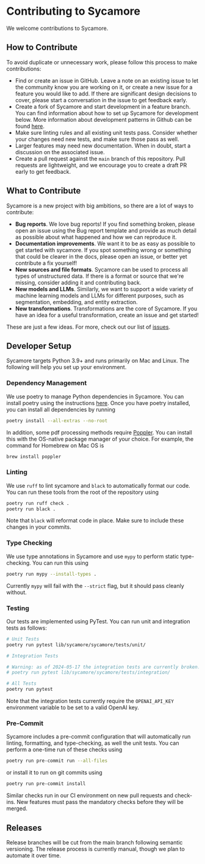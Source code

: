 # Contributing to Sycamore

We welcome contributions to Sycamore.

## How to Contribute

To avoid duplicate or unnecessary work, please follow this process to make contributions:

- Find or create an issue in GitHub. Leave a note on an existing issue to let the community know you are working on it, or create a new issue for a feature you would like to add. If there are significant design decisions to cover, please start a conversation in the issue to get feedback early.
- Create a fork of Sycamore and start development in a feature branch. You can find information about how to set up Sycamore for development below. More information about development patterns in Github can be found [here](https://docs.github.com/en/get-started/quickstart/contributing-to-projects).
- Make sure linting rules and all existing unit tests pass. Consider whether your changes need new tests, and make sure those pass as well.
- Larger features may need new documentation. When in doubt, start a discussion on the associated issue.
- Create a pull request against the `main` branch of this repository. Pull requests are lightweight, and we encourage you to create a draft PR early to get feedback.

## What to Contribute

Sycamore is a new project with big ambitions, so there are a lot of ways to contribute:

- **Bug reports**. We love bug reports! If you find something broken, please open an issue using the Bug report template and provide as much detail as possible about what happened and how we can reproduce it.
- **Documentation improvements**. We want it to be as easy as possible to get started with sycamore. If you spot something wrong or something that could be clearer in the docs, please open an issue, or better yet contribute a fix yourself!
- **New sources and file formats**. Sycamore can be used to process all types of unstructured data. If there is a format or source that we're missing, consider adding it and contributing back.
- **New models and LLMs**. Similarly, we want to support a wide variety of machine learning models and LLMs for different purposes, such as segmentation, embedding, and entity extraction.
- **New transformations**. Transformations are the core of Sycamore. If you have an idea for a useful transformation, create an issue and get started!

These are just a few ideas. For more, check out our list of [issues](https://github.com/aryn-ai/sycamore/issues).

## Developer Setup

Sycamore targets Python 3.9+ and runs primarily on Mac and Linux. The following will help you set up your environment.

### Dependency Management

We use poetry to manage Python dependencies in Sycamore. You can install poetry using the instructions [here](https://python-poetry.org/docs/#installing-with-the-official-installer). Once you have poetry installed, you can install all dependencies by running

```bash
poetry install --all-extras --no-root

```

In addition, some pdf processing methods require [Poppler](https://poppler.freedesktop.org/). You can install this with the OS-native package manager of your choice. For example, the command for Homebrew on Mac OS is

```bash
brew install poppler
```

### Linting

We use `ruff` to lint sycamore and `black` to automatically format our code. You can run these tools from the root of the repository using

```bash
poetry run ruff check .
poetry run black .

```

Note that `black` will reformat code in place. Make sure to include these changes in your commits.

### Type Checking

We use type annotations in Sycamore and use `mypy` to perform static type-checking. You can run this using

```bash
poetry run mypy --install-types .

```

Currently `mypy` will fail with the `--strict` flag, but it should pass cleanly without.

### Testing

Our tests are implemented using PyTest. You can run unit and integration tests as follows:

```bash
# Unit Tests
poetry run pytest lib/sycamore/sycamore/tests/unit/

# Integration Tests

# Warning: as of 2024-05-17 the integration tests are currently broken. We are working on fixing them.
# poetry run pytest lib/sycamore/sycamore/tests/integration/

# All Tests
poetry run pytest

```

Note that the integration tests currently require the `OPENAI_API_KEY` environment variable to be set to a valid OpenAI key.

### Pre-Commit

Sycamore includes a pre-commit configuration that will automatically run linting, formatting, and type-checking, as well the unit tests. You can perform a one-time run of these checks using

```bash
poetry run pre-commit run --all-files
```

or install it to run on git commits using

```bash
poetry run pre-commit install

```

Similar checks run in our CI environment on new pull requests and check-ins. New features must pass the mandatory checks before they will be merged.

## Releases

Release branches will be cut from the main branch following semantic versioning. The release process is currently manual, though we plan to automate it over time.
